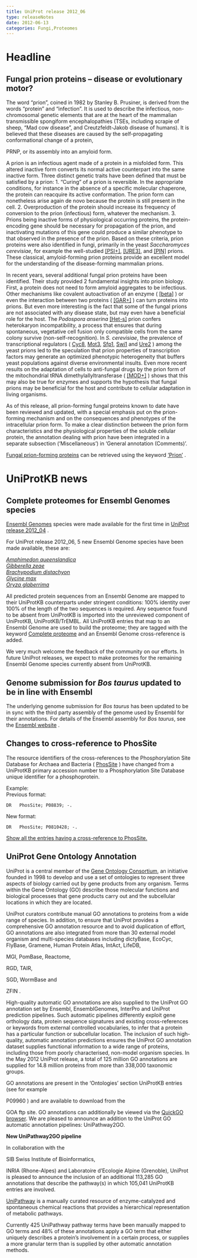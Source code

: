 ```yaml
---
title: UniProt release 2012_06
type: releaseNotes
date: 2012-06-13
categories: Fungi,Proteomes
---
```


# Headline

## Fungal prion proteins – disease or evolutionary motor?

The word “prion”, coined in 1982 by Stanley B. Prusiner, is derived from the words “protein” and “infection”. It is used to describe the infectious, non-chromosomal genetic elements that are at the heart of the mammalian transmissible spongiform encephalopathies (TSEs, including scrapie of sheep, “Mad cow disease”, and Creutzfeldt-Jakob disease of humans). It is believed that these diseases are caused by the self-propagating conformational change of a protein,

PRNP, or its assembly into an amyloid form.

A prion is an infectious agent made of a protein in a misfolded form. This altered inactive form converts its normal active counterpart into the same inactive form. Three distinct genetic traits have been defined that must be satisfied by a prion: 1. “Curing” of a prion is reversible. In the appropriate conditions, for instance in the absence of a specific molecular chaperone, the protein can reacquire its active conformation. The prion form can nonetheless arise again de novo because the protein is still present in the cell. 2. Overproduction of the protein should increase its frequency of conversion to the prion (infectious) form, whatever the mechanism. 3. Prions being inactive forms of physiological occurring proteins, the protein-encoding gene should be necessary for propagation of the prion, and inactivating mutations of this gene could produce a similar phenotype to that observed in the presence of the prion. Based on these criteria, prion proteins were also identified in fungi, primarily in the yeast _Saccharomyces cerevisiae_, for example the well-studied [\[PSI+\]](https://www.uniprot.org/uniprotkb/P05453), [\[URE3\]](http://www.uniprot.org/uniprotkb/P23202), and [\[PIN\]](http://www.uniprot.org/uniprotkb/P25367) prions. These classical, amyloid-forming prion proteins provide an excellent model for the understanding of the disease-forming mammalian prions.

In recent years, several additional fungal prion proteins have been identified. Their study provided 2 fundamental insights into prion biology. First, a protein does not need to form amyloid aggregates to be infectious. Other mechanisms like covalent autoactivation of an enzyme ( [\[beta\]](https://www.uniprot.org/uniprotkb/P09232) ) or even the interaction between two proteins ( [\[GAR+\]](http://www.uniprot.org/uniprotkb?query=accession:Q02794+OR+accession:P05030) ) can turn proteins into prions. But even more interesting is the fact that some of the fungal prions are not associated with any disease state, but may even have a beneficial role for the host. The _Podospora anserina_ [\[Het-s\]](http://www.uniprot.org/uniprotkb/Q03689) prion confers heterokaryon incompatibility, a process that ensures that during spontaneous, vegetative cell fusion only compatible cells from the same colony survive (non-self-recognition). In _S. cerevisiae_, the prevalence of transcriptional regulators ( [Cyc8](http://www.uniprot.org/uniprotkb/P14922), [Mot3](http://www.uniprot.org/uniprotkb/P54785), [Sfp1](http://www.uniprot.org/uniprotkb/P32432), [Swi1](http://www.uniprot.org/uniprotkb/P09547) and [Ure2](http://www.uniprot.org/uniprotkb/P23202) ) among the yeast prions led to the speculation that prion properties of transcription factors may generate an optimized phenotypic heterogeneity that buffers yeast populations against diverse environmental insults. Even more recent results on the adaptation of cells to anti-fungal drugs by the prion form of the mitochondrial tRNA dimethylallyltransferase ( [\[MOD+\]](http://www.uniprot.org/uniprotkb/P07884) ) shows that this may also be true for enzymes and supports the hypothesis that fungal prions may be beneficial for the host and contribute to cellular adaptation in living organisms.

As of this release, all prion-forming fungal proteins known to date have been reviewed and updated, with a special emphasis put on the prion-forming mechanism and on the consequences and phenotypes of the intracellular prion form. To make a clear distinction between the prion form characteristics and the physiological properties of the soluble cellular protein, the annotation dealing with prion have been integrated in a separate subsection (‘Miscellaneous’) in ‘General annotation (Comments)’.

[Fungal prion-forming proteins](https://www.uniprot.org/uniprotkb?query=taxonomy:Fungi+AND+keyword:KW-0640+AND+reviewed:true) can be retrieved using the keyword [‘Prion’](http://www.uniprot.org/keywords/KW-0640) .

# UniProtKB news

## Complete proteomes for Ensembl Genomes species

[Ensembl Genomes](http://www.ensemblgenomes.org/) species were made available for the first time in [UniProt release 2012_04](https://www.uniprot.org/release-notes/2012-04-18-release) .

For UniProt release 2012_06, 5 new Ensembl Genome species have been made available, these are:

[_Amphimedon queenslandica_](http://metazoa.ensembl.org/Amphimedon_queenslandica/Info/Index)  
[_Gibberella zeae_](http://fungi.ensembl.org/Gibberella_zeae/Info/Index)  
[_Brachypodium distachyon_](http://www.gramene.org/Brachypodium_distachyon/Info/Index)  
[_Glycine max_](http://www.gramene.org/Glycine_max/Info/Index)  
[_Oryza glaberrima_](http://www.gramene.org/Oryza_glaberrima/Info/Index)

All predicted protein sequences from an Ensembl Genome are mapped to their UniProtKB counterparts under stringent conditions: 100% identity over 100% of the length of the two sequences is required. Any sequence found to be absent from UniProtKB is imported into the unreviewed component of UniProtKB, UniProtKB/TrEMBL. All UniProtKB entries that map to an Ensembl Genome are used to build the proteome; they are tagged with the keyword [Complete proteome](https://www.uniprot.org/keywords/KW-0181) and an Ensembl Genome cross-reference is added.

We very much welcome the feedback of the community on our efforts. In future UniProt releases, we expect to make proteomes for the remaining Ensembl Genome species currently absent from UniProtKB.

## Genome submission for _Bos taurus_ updated to be in line with Ensembl

The underlying genome submission for _Bos taurus_ has been updated to be in sync with the third party assembly of the genome used by Ensembl for their annotations. For details of the Ensembl assembly for _Bos taurus_, see the [Ensembl website](http://www.ensembl.org/Bos_taurus/Info/Index) .

## Changes to cross-reference to PhosSite

The resource identifiers of the cross-references to the Phosphorylation Site Database for Archaea and Bacteria ( [PhosSite](http://www.phosphorylation.biochem.vt.edu/) ) have changed from a UniProtKB primary accession number to a Phosphorylation Site Database unique identifier for a phosphoprotein.

Example:  
Previous format:

    DR   PhosSite; P08839; -.

New format:

    DR   PhosSite; P0810428; -.

[Show all the entries having a cross-reference to PhosSite.](https://www.uniprot.org/uniprotkb?query=database%3Aphossite)

## UniProt Gene Ontology Annotation

UniProt is a central member of the [Gene Ontology Consortium](http://www.geneontology.org/), an initiative founded in 1998 to develop and use a set of ontologies to represent three aspects of biology carried out by gene products from any organism. Terms within the Gene Ontology (GO) describe those molecular functions and biological processes that gene products carry out and the subcellular locations in which they are located.

UniProt curators contribute manual GO annotations to proteins from a wide range of species. In addition, to ensure that UniProt provides a comprehensive GO annotation resource and to avoid duplication of effort, GO annotations are also integrated from more than 30 external model organism and multi-species databases including dictyBase, EcoCyc, FlyBase, Gramene, Human Protein Atlas, IntAct, LifeDB,

MGI, PomBase, Reactome,

RGD, TAIR,

SGD, WormBase and

ZFIN .

High-quality automatic GO annotations are also supplied to the UniProt GO annotation set by Ensembl, EnsemblGenomes, InterPro and UniProt prediction pipelines. Such automatic pipelines differently exploit gene orthology data, protein sequence signatures and existing cross-references or keywords from external controlled vocabularies, to infer that a protein has a particular function or subcellular location. The inclusion of such high-quality, automatic annotation predictions ensures the UniProt GO annotation dataset supplies functional information to a wide range of proteins, including those from poorly characterised, non-model organism species. In the May 2012 UniProt release, a total of 125 million GO annotations are supplied for 14.8 million proteins from more than 338,000 taxonomic groups.

GO annotations are present in the ‘Ontologies’ section UniProtKB entries (see for example

P09960 ) and are available to download from the

GOA ftp site. GO annotations can additionally be viewed via the [QuickGO browser](http://www.ebi.ac.uk/QuickGO/). We are pleased to announce an addition to the UniProt GO automatic annotation pipelines: UniPathway2GO.

**New UniPathway2GO pipeline**

In collaboration with the

SIB Swiss Institute of Bioinformatics,

INRIA (Rhone-Alpes) and Laboratoire d’Ecologie Alpine (Grenoble), UniProt is pleased to announce the inclusion of an additional 113,285 GO annotations that describe the pathway(s) in which 105,041 UniProtKB entries are involved.

[UniPathway](http://www.grenoble.prabi.fr/obiwarehouse/unipathway) is a manually curated resource of enzyme-catalyzed and spontaneous chemical reactions that provides a hierarchical representation of metabolic pathways.

Currently 425 UniPathway pathway terms have been manually mapped to GO terms and 48% of these annotations apply a GO term that either uniquely describes a protein’s involvement in a certain process, or supplies a more granular term than is supplied by other automatic annotation methods.
